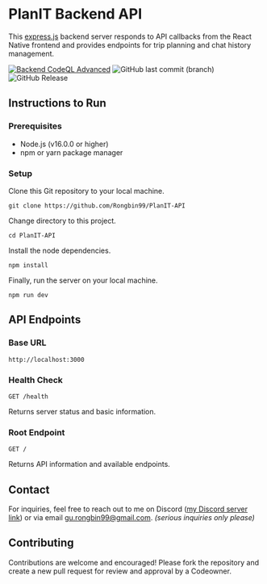 # PlanIT Backend API

This [express.js](https://expressjs.com/) backend server responds to API callbacks from the React Native frontend and provides endpoints for trip planning and chat history management.

[![Backend CodeQL Advanced](https://github.com/Rongbin99/PlanIT/actions/workflows/codeql.yml/badge.svg?branch=main-backend)](https://github.com/Rongbin99/PlanIT/actions/workflows/codeql.yml)
![GitHub last commit (branch)](https://img.shields.io/github/last-commit/Rongbin99/PlanIT-API/main-backend)
![GitHub Release](https://img.shields.io/github/v/release/Rongbin99/PlanIT-API?style=flat)


## Instructions to Run

### Prerequisites

- Node.js (v16.0.0 or higher)
- npm or yarn package manager

### Setup

Clone this Git repository to your local machine.

```
git clone https://github.com/Rongbin99/PlanIT-API
```

Change directory to this project.

```
cd PlanIT-API
```

Install the node dependencies.

```
npm install
```

Finally, run the server on your local machine.

```
npm run dev
```

## API Endpoints

### Base URL

```
http://localhost:3000
```

### Health Check

```http
GET /health
```

Returns server status and basic information.

### Root Endpoint

```http
GET /
```

Returns API information and available endpoints.

## Contact

For inquiries, feel free to reach out to me on Discord ([my Discord server link](discord.gg/3ExWbX2AXf)) or via email gu.rongbin99@gmail.com. *(serious inquiries only please)*

## Contributing

Contributions are welcome and encouraged! Please fork the repository and create a new pull request for review and approval by a Codeowner.
